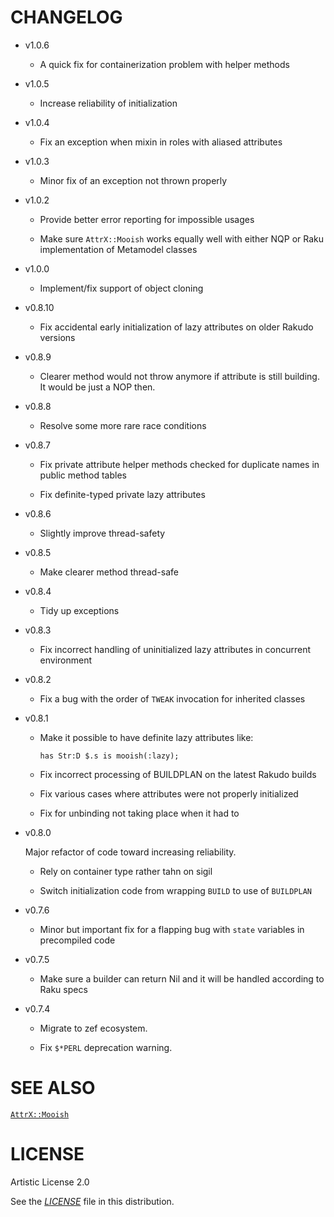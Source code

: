 # CHANGELOG

  - v1.0.6
    
      - A quick fix for containerization problem with helper methods

  - v1.0.5
    
      - Increase reliability of initialization

  - v1.0.4
    
      - Fix an exception when mixin in roles with aliased attributes

  - v1.0.3
    
      - Minor fix of an exception not thrown properly

  - v1.0.2
    
      - Provide better error reporting for impossible usages
    
      - Make sure `AttrX::Mooish` works equally well with either NQP or Raku implementation of Metamodel classes

  - v1.0.0
    
      - Implement/fix support of object cloning

  - v0.8.10
    
      - Fix accidental early initialization of lazy attributes on older Rakudo versions

  - v0.8.9
    
      - Clearer method would not throw anymore if attribute is still building. It would be just a NOP then.

  - v0.8.8
    
      - Resolve some more rare race conditions

  - v0.8.7
    
      - Fix private attribute helper methods checked for duplicate names in public method tables
    
      - Fix definite-typed private lazy attributes

  - v0.8.6
    
      - Slightly improve thread-safety

  - v0.8.5
    
      - Make clearer method thread-safe

  - v0.8.4
    
      - Tidy up exceptions

  - v0.8.3
    
      - Fix incorrect handling of uninitialized lazy attributes in concurrent environment

  - v0.8.2
    
      - Fix a bug with the order of `TWEAK` invocation for inherited classes

  - v0.8.1
    
      - Make it possible to have definite lazy attributes like:
        
        ``` 
        has Str:D $.s is mooish(:lazy);
        ```
    
      - Fix incorrect processing of BUILDPLAN on the latest Rakudo builds
    
      - Fix various cases where attributes were not properly initialized
    
      - Fix for unbinding not taking place when it had to

  - v0.8.0
    
    Major refactor of code toward increasing reliability.
    
      - Rely on container type rather tahn on sigil
    
      - Switch initialization code from wrapping `BUILD` to use of `BUILDPLAN`

  - v0.7.6
    
      - Minor but important fix for a flapping bug with `state` variables in precompiled code

  - v0.7.5
    
      - Make sure a builder can return Nil and it will be handled according to Raku specs

  - v0.7.4
    
      - Migrate to zef ecosystem.
    
      - Fix `$*PERL` deprecation warning.

# SEE ALSO

[`AttrX::Mooish`](docs/md/AttrX/Mooish.md)

# LICENSE

Artistic License 2.0

See the [*LICENSE*](LICENSE) file in this distribution.
